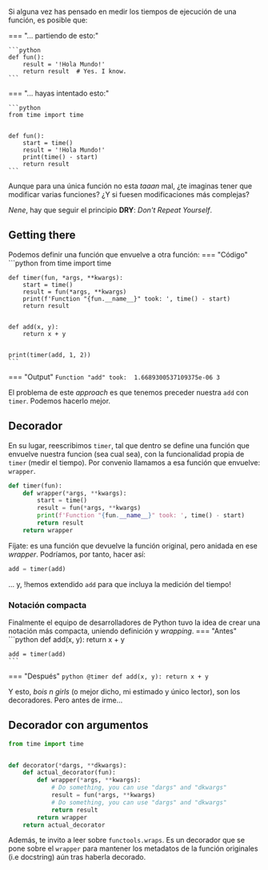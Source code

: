 Si alguna vez has pensado en medir los tiempos de ejecución de una función, es posible que:

=== "... partiendo de esto:"


    ```python
    def fun():
        result = '!Hola Mundo!'
        return result  # Yes. I know.
    ```

=== "... hayas intentado esto:"


    ```python
    from time import time


    def fun():
        start = time()
        result = '!Hola Mundo!'
        print(time() - start)
        return result
    ```

Aunque para una única función no esta *taaan* mal, ¿te imaginas tener que modificar varias funciones? ¿Y si fuesen
modificaciones más complejas?

*Nene*, hay que seguir el principio **DRY**: *Don't Repeat Yourself*.

## Getting there
Podemos definir una función que envuelve a otra función:
=== "Código"
    ```python
    from time import time


    def timer(fun, *args, **kwargs):
        start = time()
        result = fun(*args, **kwargs)
        print(f'Function "{fun.__name__}" took: ', time() - start)
        return result


    def add(x, y):
        return x + y


    print(timer(add, 1, 2))
    ```
=== "Output"
    ```
    Function "add" took:  1.6689300537109375e-06
    3
    ```

El problema de este *approach* es que tenemos preceder nuestra `add` con `timer`. Podemos hacerlo mejor.

## Decorador
En su lugar, reescribimos `timer`, tal que dentro se define una función que envuelve nuestra funcion (sea cual sea), con
la funcionalidad propia de `timer` (medir el tiempo). Por convenio llamamos a esa función que envuelve: `wrapper`.
```python
def timer(fun):
    def wrapper(*args, **kwargs):
        start = time()
        result = fun(*args, **kwargs)
        print(f'Function "{fun.__name__}" took: ', time() - start)
        return result
    return wrapper
```
Fíjate: es una función que devuelve la función original, pero anidada en ese *wrapper*. Podríamos, por tanto, hacer así:
```python
add = timer(add)
```
... y, !hemos extendido `add` para que incluya la medición del tiempo!


### Notación compacta
Finalmente el equipo de desarrolladores de Python tuvo la idea de crear una notación más compacta, uniendo definición y
*wrapping*.
=== "Antes"
    ```python
    def add(x, y):
        return x + y

    add = timer(add)
    ```
=== "Después"
    ```python
    @timer
    def add(x, y):
        return x + y
    ```

Y esto, *bois n girls* (o mejor dicho, mi estimado y único lector), son los decoradores. Pero antes de irme...

## Decorador con argumentos

```python
from time import time


def decorator(*dargs, **dkwargs):
    def actual_decorator(fun):
        def wrapper(*args, **kwargs):
            # Do something, you can use "dargs" and "dkwargs"
            result = fun(*args, **kwargs)
            # Do something, you can use "dargs" and "dkwargs"
            return result
        return wrapper
    return actual_decorator
```

Además, te invito a leer sobre `functools.wraps`. Es un decorador que se pone sobre el `wrapper` para mantener los
metadatos de la función originales (i.e docstring) aún tras haberla decorado.
